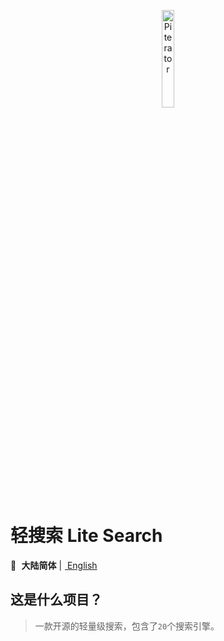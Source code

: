 <p align="center">
  <a href="https://github.com/piterator-org"><img src="https://static.piterator.com/logo.min.svg" alt="Piterator" width="20%"></a>
</p>

# 轻搜索 Lite Search
🎌 **<img src="http://s.oier.in/cn.png" width="1em" alt="CN" /> 大陆简体** | [<img src="http://s.oier.in/us.png" width="1em" alt="US" /> English](README.en-us.md)
## 这是什么项目？
> 一款开源的轻量级搜索，包含了``20``个搜索引擎。
